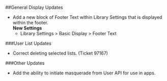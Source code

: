 ##General Display Updates
- Add a new block of Footer Text within Library Settings that is displayed within the footer.   
  **New Settings**
  - Library Settings > Basic Display > Footer Text 

###User List Updates
- Correct deleting selected lists. (Ticket 97167)

###Other Updates
- Add the ability to initiate masquerade from User API for use in apps. 